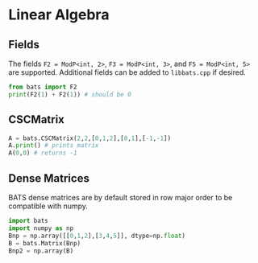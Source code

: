# Linear Algebra

## Fields

The fields `F2 = ModP<int, 2>`, `F3 = ModP<int, 3>`, and `F5 = ModP<int, 5>` are supported.  Additional fields can be added to `libbats.cpp` if desired.

```python
from bats import F2
print(F2(1) + F2(1)) # should be 0
```

## CSCMatrix

```python
A = bats.CSCMatrix(2,2,[0,1,2],[0,1],[-1,-1])
A.print() # prints matrix
A(0,0) # returns -1
```

## Dense Matrices

BATS dense matrices are by default stored in row major order to be compatible with numpy.  

```python
import bats
import numpy as np
Bnp = np.array([[0,1,2],[3,4,5]], dtype=np.float)
B = bats.Matrix(Bnp)
Bnp2 = np.array(B)
```
